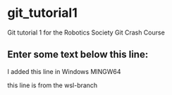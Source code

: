 # git_tutorial1
Git tutorial 1 for the Robotics Society Git Crash Course


Enter some text below this line:
--------------------
I added this line in Windows MINGW64



this line is from the wsl-branch
